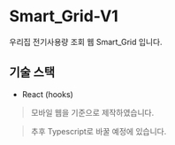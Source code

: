 # Smart_Grid-V1
우리집 전기사용량 조회 웹 Smart_Grid 입니다.

## 기술 스택

- React (hooks)

> 모바일 웹을 기준으로 제작하였습니다.

> 추후 Typescript로 바꿀 예정에 있습니다.